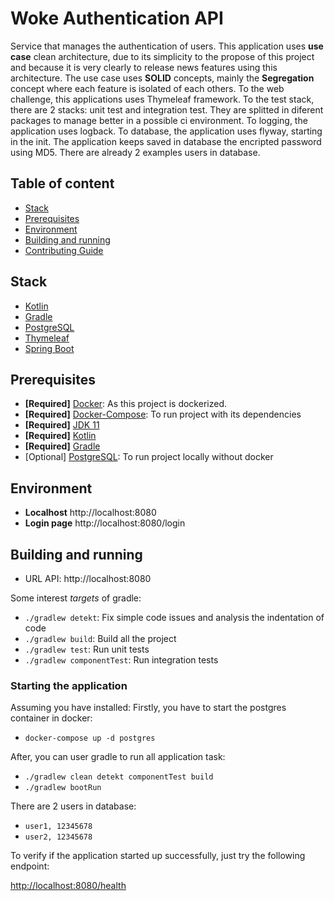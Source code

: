 # Woke Authentication API

Service that manages the authentication of users.
This application uses **use case** clean architecture, due to its simplicity to the propose of this project and because
it is very clearly to release news features using this architecture. The use case uses **SOLID** concepts, mainly the **Segregation** concept where each feature is isolated of each others.
To the web challenge, this applications uses Thymeleaf framework.
To the test stack, there are 2 stacks: unit test and integration test. They are splitted in diferent packages to manage better in a possible
ci environment.
To logging, the application uses logback.
To database, the application uses flyway, starting in the init.
The application keeps saved in database the encripted password using MD5. There are already 2 examples users in database.

## Table of content
- [Stack](#stack)
- [Prerequisites](#prerequisites)
- [Environment](#environment)
- [Building and running](#building-and-running)
- [Contributing Guide](CONTRIBUTING.md)

## Stack

- [Kotlin](https://kotlinlang.org/)
- [Gradle](https://gradle.org/)
- [PostgreSQL](https://www.postgresql.org/)
- [Thymeleaf](https://www.thymeleaf.org/)
- [Spring Boot](https://spring.io/projects/spring-boot)

## Prerequisites

- **[Required]** [Docker](https://www.docker.com/): As this project is dockerized.
- **[Required]** [Docker-Compose](https://docs.docker.com/compose/): To run project with its dependencies
- **[Required]** [JDK 11](https://www.oracle.com/br/java/technologies/javase-jdk11-downloads.html)
- **[Required]** [Kotlin](https://kotlinlang.org/)
- **[Required]** [Gradle](https://gradle.org/)
- [Optional] [PostgreSQL](https://www.postgresql.org/): To run project locally without docker

## Environment
- **Localhost** http://localhost:8080
- **Login page** http://localhost:8080/login

## Building and running

* URL API: http://localhost:8080

Some interest *targets* of gradle:

* `./gradlew detekt`: Fix simple code issues and analysis the indentation of code
* `./gradlew build`: Build all the project
* `./gradlew test`: Run unit tests
* `./gradlew componentTest`: Run integration tests

### Starting the application

Assuming you have installed:
Firstly, you have to start the postgres container in docker:
* `docker-compose up -d postgres`

After, you can user gradle to run all application task:
* `./gradlew clean detekt componentTest build`
* `./gradlew bootRun`

There are 2 users in database:
* `user1, 12345678`
* `user2, 12345678`

[Docker]: https://docs.docker.com/install/ "About Docker CE"
[Docker Compose]: https://docs.docker.com/compose/install/#install-compose "Install Docker Compose"

To verify if the application started up successfully, just try the following endpoint:

[http://localhost:8080/health](http://localhost:8000/)
